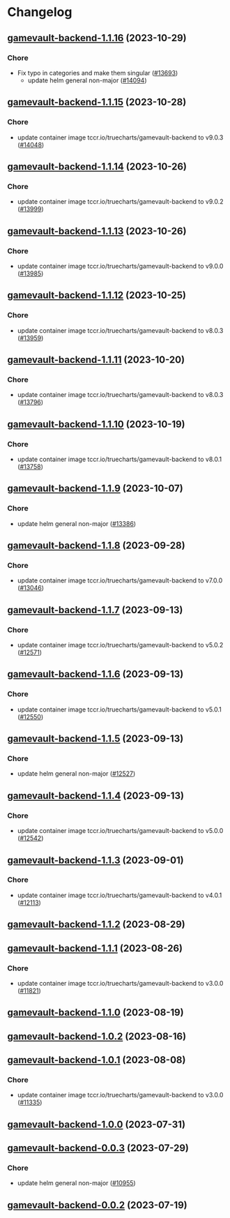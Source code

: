 # Changelog



## [gamevault-backend-1.1.16](https://github.com/truecharts/charts/compare/gamevault-backend-1.1.15...gamevault-backend-1.1.16) (2023-10-29)

### Chore

- Fix typo in categories and make them singular ([#13693](https://github.com/truecharts/charts/issues/13693))
  - update helm general non-major ([#14094](https://github.com/truecharts/charts/issues/14094))
  
  


## [gamevault-backend-1.1.15](https://github.com/truecharts/charts/compare/gamevault-backend-1.1.14...gamevault-backend-1.1.15) (2023-10-28)

### Chore

- update container image tccr.io/truecharts/gamevault-backend to v9.0.3 ([#14048](https://github.com/truecharts/charts/issues/14048))
  
  


## [gamevault-backend-1.1.14](https://github.com/truecharts/charts/compare/gamevault-backend-1.1.13...gamevault-backend-1.1.14) (2023-10-26)

### Chore

- update container image tccr.io/truecharts/gamevault-backend to v9.0.2 ([#13999](https://github.com/truecharts/charts/issues/13999))
  
  


## [gamevault-backend-1.1.13](https://github.com/truecharts/charts/compare/gamevault-backend-1.1.12...gamevault-backend-1.1.13) (2023-10-26)

### Chore

- update container image tccr.io/truecharts/gamevault-backend to v9.0.0 ([#13985](https://github.com/truecharts/charts/issues/13985))
  
  


## [gamevault-backend-1.1.12](https://github.com/truecharts/charts/compare/gamevault-backend-1.1.11...gamevault-backend-1.1.12) (2023-10-25)

### Chore

- update container image tccr.io/truecharts/gamevault-backend to v8.0.3 ([#13959](https://github.com/truecharts/charts/issues/13959))
  
  


## [gamevault-backend-1.1.11](https://github.com/truecharts/charts/compare/gamevault-backend-1.1.10...gamevault-backend-1.1.11) (2023-10-20)

### Chore

- update container image tccr.io/truecharts/gamevault-backend to v8.0.3 ([#13796](https://github.com/truecharts/charts/issues/13796))
  
  


## [gamevault-backend-1.1.10](https://github.com/truecharts/charts/compare/gamevault-backend-1.1.9...gamevault-backend-1.1.10) (2023-10-19)

### Chore

- update container image tccr.io/truecharts/gamevault-backend to v8.0.1 ([#13758](https://github.com/truecharts/charts/issues/13758))
  
  


## [gamevault-backend-1.1.9](https://github.com/truecharts/charts/compare/gamevault-backend-1.1.8...gamevault-backend-1.1.9) (2023-10-07)

### Chore

- update helm general non-major ([#13386](https://github.com/truecharts/charts/issues/13386))
  
  


## [gamevault-backend-1.1.8](https://github.com/truecharts/charts/compare/gamevault-backend-1.1.7...gamevault-backend-1.1.8) (2023-09-28)

### Chore

- update container image tccr.io/truecharts/gamevault-backend to v7.0.0 ([#13046](https://github.com/truecharts/charts/issues/13046))
  
  


## [gamevault-backend-1.1.7](https://github.com/truecharts/charts/compare/gamevault-backend-1.1.6...gamevault-backend-1.1.7) (2023-09-13)

### Chore

- update container image tccr.io/truecharts/gamevault-backend to v5.0.2 ([#12571](https://github.com/truecharts/charts/issues/12571))
  
  


## [gamevault-backend-1.1.6](https://github.com/truecharts/charts/compare/gamevault-backend-1.1.5...gamevault-backend-1.1.6) (2023-09-13)

### Chore

- update container image tccr.io/truecharts/gamevault-backend to v5.0.1 ([#12550](https://github.com/truecharts/charts/issues/12550))
  
  


## [gamevault-backend-1.1.5](https://github.com/truecharts/charts/compare/gamevault-backend-1.1.4...gamevault-backend-1.1.5) (2023-09-13)

### Chore

- update helm general non-major ([#12527](https://github.com/truecharts/charts/issues/12527))
  
  


## [gamevault-backend-1.1.4](https://github.com/truecharts/charts/compare/gamevault-backend-1.1.3...gamevault-backend-1.1.4) (2023-09-13)

### Chore

- update container image tccr.io/truecharts/gamevault-backend to v5.0.0 ([#12542](https://github.com/truecharts/charts/issues/12542))
  
  


## [gamevault-backend-1.1.3](https://github.com/truecharts/charts/compare/gamevault-backend-1.1.2...gamevault-backend-1.1.3) (2023-09-01)

### Chore

- update container image tccr.io/truecharts/gamevault-backend to v4.0.1 ([#12113](https://github.com/truecharts/charts/issues/12113))
  
  


## [gamevault-backend-1.1.2](https://github.com/truecharts/charts/compare/gamevault-backend-1.1.1...gamevault-backend-1.1.2) (2023-08-29)




## [gamevault-backend-1.1.1](https://github.com/truecharts/charts/compare/gamevault-backend-1.1.0...gamevault-backend-1.1.1) (2023-08-26)

### Chore

- update container image tccr.io/truecharts/gamevault-backend to v3.0.0 ([#11821](https://github.com/truecharts/charts/issues/11821))
  
  


## [gamevault-backend-1.1.0](https://github.com/truecharts/charts/compare/gamevault-backend-1.0.2...gamevault-backend-1.1.0) (2023-08-19)




## [gamevault-backend-1.0.2](https://github.com/truecharts/charts/compare/gamevault-backend-1.0.1...gamevault-backend-1.0.2) (2023-08-16)




## [gamevault-backend-1.0.1](https://github.com/truecharts/charts/compare/gamevault-backend-1.0.0...gamevault-backend-1.0.1) (2023-08-08)

### Chore

- update container image tccr.io/truecharts/gamevault-backend to v3.0.0 ([#11335](https://github.com/truecharts/charts/issues/11335))
  
  



## [gamevault-backend-1.0.0](https://github.com/truecharts/charts/compare/gamevault-backend-0.0.3...gamevault-backend-1.0.0) (2023-07-31)




## [gamevault-backend-0.0.3](https://github.com/truecharts/charts/compare/gamevault-backend-0.0.2...gamevault-backend-0.0.3) (2023-07-29)

### Chore

- update helm general non-major ([#10955](https://github.com/truecharts/charts/issues/10955))
  
  


## [gamevault-backend-0.0.2](https://github.com/truecharts/charts/compare/gamevault-backend-0.0.1...gamevault-backend-0.0.2) (2023-07-19)

